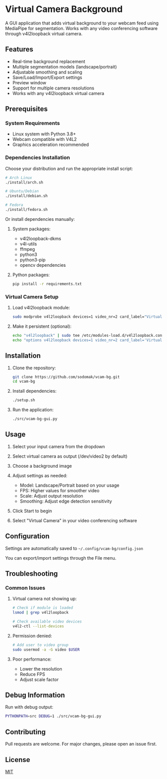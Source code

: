 # Virtual Camera Background

A GUI application that adds virtual background to your webcam feed using MediaPipe for segmentation. Works with any video conferencing software through v4l2loopback virtual camera.

## Features

- Real-time background replacement
- Multiple segmentation models (landscape/portrait)
- Adjustable smoothing and scaling
- Save/Load/Import/Export settings
- Preview window
- Support for multiple camera resolutions
- Works with any v4l2loopback virtual camera

## Prerequisites

### System Requirements

- Linux system with Python 3.8+
- Webcam compatible with V4L2
- Graphics acceleration recommended

### Dependencies Installation

Choose your distribution and run the appropriate install script:

```bash
# Arch Linux
./install/arch.sh

# Ubuntu/Debian
./install/debian.sh

# Fedora
./install/fedora.sh
```

Or install dependencies manually:

1. System packages:

   - v4l2loopback-dkms
   - v4l-utils
   - ffmpeg
   - python3
   - python3-pip
   - opencv dependencies

2. Python packages:

   ```bash
   pip install -r requirements.txt
   ```

### Virtual Camera Setup

1. Load v4l2loopback module:

   ```bash
   sudo modprobe v4l2loopback devices=1 video_nr=2 card_label="Virtual Camera" exclusive_caps=1
   ```

2. Make it persistent (optional):

   ```bash
   echo "v4l2loopback" | sudo tee /etc/modules-load.d/v4l2loopback.conf
   echo "options v4l2loopback devices=1 video_nr=2 card_label='Virtual Camera' exclusive_caps=1" | sudo tee /etc/modprobe.d/v4l2loopback.conf
   ```

## Installation

1. Clone the repository:

   ```bash
   git clone https://github.com/sodomak/vcam-bg.git
   cd vcam-bg
   ```

2. Install dependencies:

   ```bash
   ./setup.sh
   ```

3. Run the application:

   ```bash
   ./src/vcam-bg-gui.py
   ```

## Usage

1. Select your input camera from the dropdown
2. Select virtual camera as output (/dev/video2 by default)
3. Choose a background image
4. Adjust settings as needed:

   - Model: Landscape/Portrait based on your usage
   - FPS: Higher values for smoother video
   - Scale: Adjust output resolution
   - Smoothing: Adjust edge detection sensitivity

5. Click Start to begin
6. Select "Virtual Camera" in your video conferencing software

## Configuration

Settings are automatically saved to `~/.config/vcam-bg/config.json`

You can export/import settings through the File menu.

## Troubleshooting

### Common Issues

1. Virtual camera not showing up:

   ```bash
   # Check if module is loaded
   lsmod | grep v4l2loopback

   # Check available video devices
   v4l2-ctl --list-devices
   ```

2. Permission denied:

   ```bash
   # Add user to video group
   sudo usermod -a -G video $USER
   ```

3. Poor performance:

   - Lower the resolution
   - Reduce FPS
   - Adjust scale factor

## Debug Information

Run with debug output:

```bash
PYTHONPATH=src DEBUG=1 ./src/vcam-bg-gui.py
```

## Contributing

Pull requests are welcome. For major changes, please open an issue first.

## License

[MIT](https://choosealicense.com/licenses/mit/)
